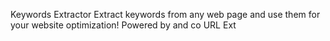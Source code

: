 Keywords Extractor
Extract keywords from any web page and use them for your website optimization!
Powered by and co
URL
Ext


